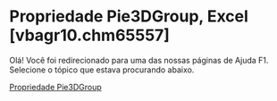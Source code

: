 
# Propriedade Pie3DGroup, Excel [vbagr10.chm65557]

Olá! Você foi redirecionado para uma das nossas páginas de Ajuda F1. Selecione o tópico que estava procurando abaixo.

[Propriedade Pie3DGroup](http://msdn.microsoft.com/library/85e3866d-a38e-9749-c732-1e2d95a76c21%28Office.15%29.aspx)
